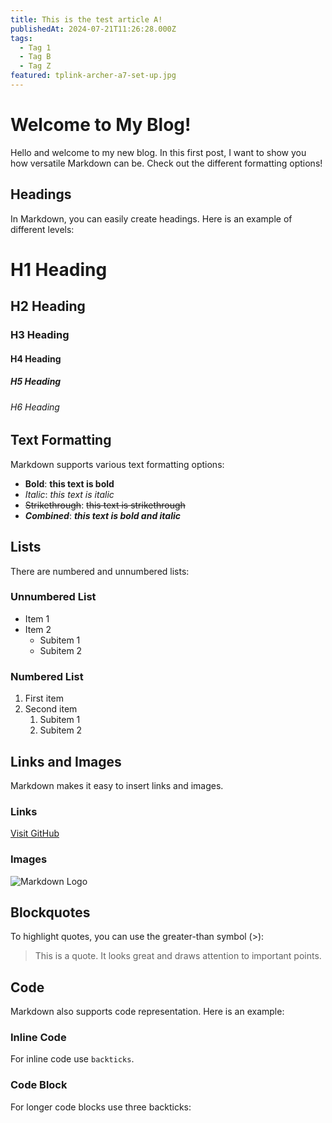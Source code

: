 ```yaml
---
title: This is the test article A!
publishedAt: 2024-07-21T11:26:28.000Z
tags:
  - Tag 1
  - Tag B
  - Tag Z
featured: tplink-archer-a7-set-up.jpg
---
```


# Welcome to My Blog!

Hello and welcome to my new blog. In this first post, I want to show you how versatile Markdown can be. Check out the different formatting options!

## Headings

In Markdown, you can easily create headings. Here is an example of different levels:

# H1 Heading
## H2 Heading
### H3 Heading
#### H4 Heading
##### H5 Heading
###### H6 Heading

## Text Formatting

Markdown supports various text formatting options:

- **Bold**: **this text is bold**
- *Italic*: *this text is italic*
- ~~Strikethrough~~: ~~this text is strikethrough~~
- **_Combined_**: **_this text is bold and italic_**

## Lists

There are numbered and unnumbered lists:

### Unnumbered List

- Item 1
- Item 2
  - Subitem 1
  - Subitem 2

### Numbered List

1. First item
2. Second item
   1. Subitem 1
   2. Subitem 2

## Links and Images

Markdown makes it easy to insert links and images.

### Links

[Visit GitHub](https://github.com)

### Images

![Markdown Logo](https://markdown-here.com/img/icon256.png)

## Blockquotes

To highlight quotes, you can use the greater-than symbol (>):

> This is a quote. It looks great and draws attention to important points.

## Code

Markdown also supports code representation. Here is an example:

### Inline Code

For inline code use `backticks`.

### Code Block

For longer code blocks use three backticks:

